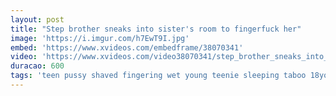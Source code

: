 ```yaml
---
layout: post
title: "Step brother sneaks into sister's room to fingerfuck her"
image: 'https://i.imgur.com/h7EwT9I.jpg'
embed: 'https://www.xvideos.com/embedframe/38070341'
video: 'https://www.xvideos.com/video38070341/step_brother_sneaks_into_sister_s_room_to_fingerfuck_her'
duracao: 600
tags: 'teen pussy shaved fingering wet young teenie sleeping taboo 18yo pussyfingering asleep groped dormida step-siter hermanastra step-brother step-siblings sister-and-brother step-brothers'
---
```

